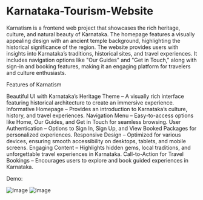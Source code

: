 # Karnataka-Tourism-Website

Karnatism is a frontend web project that showcases the rich heritage, culture, and natural beauty of Karnataka. The homepage features a visually appealing design with an ancient temple background, highlighting the historical significance of the region. The website provides users with insights into Karnataka’s traditions, historical sites, and travel experiences. It includes navigation options like "Our Guides" and "Get in Touch," along with sign-in and booking features, making it an engaging platform for travelers and culture enthusiasts.

Features of Karnatism

Beautiful UI with Karnataka’s Heritage Theme – A visually rich interface featuring historical architecture to create an immersive experience.
Informative Homepage – Provides an introduction to Karnataka’s culture, history, and travel experiences.
Navigation Menu – Easy-to-access options like Home, Our Guides, and Get in Touch for seamless browsing.
User Authentication – Options to Sign In, Sign Up, and View Booked Packages for personalized experiences.
Responsive Design – Optimized for various devices, ensuring smooth accessibility on desktops, tablets, and mobile screens.
Engaging Content – Highlights hidden gems, local traditions, and unforgettable travel experiences in Karnataka.
Call-to-Action for Travel Bookings – Encourages users to explore and book guided experiences in Karnataka.

Demo:

![Image](https://github.com/user-attachments/assets/5b5b2d1b-1e80-47f3-b71d-a0634cd3e85f)
![Image](https://github.com/user-attachments/assets/1c200706-09cb-40e4-8868-e6e88041f2cf)
